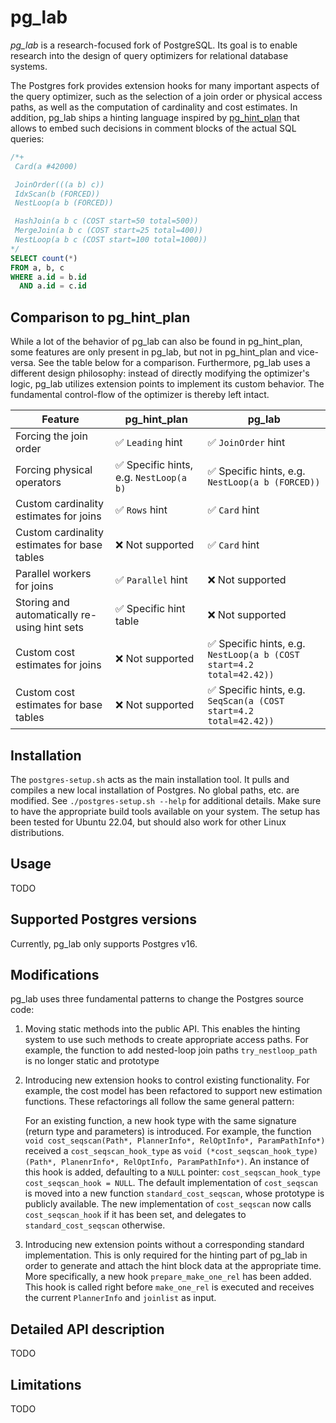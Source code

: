 # pg_lab

_pg\_lab_ is a research-focused fork of PostgreSQL. Its goal is to enable research into the design of query optimizers for
relational database systems.

The Postgres fork provides extension hooks for many important aspects of the query optimizer, such as the selection of a join
order or physical access paths, as well as the computation of cardinality and cost estimates. In addition, pg_lab ships a
hinting language inspired by [pg_hint_plan](https://github.com/ossc-db/pg_hint_plan) that allows to embed such decisions in
comment blocks of the actual SQL queries:

```sql
/*+
 Card(a #42000)

 JoinOrder(((a b) c))
 IdxScan(b (FORCED))
 NestLoop(a b (FORCED))

 HashJoin(a b c (COST start=50 total=500))
 MergeJoin(a b c (COST start=25 total=400))
 NestLoop(a b c (COST start=100 total=1000))
*/
SELECT count(*)
FROM a, b, c
WHERE a.id = b.id
  AND a.id = c.id
```

## Comparison to pg_hint_plan

While a lot of the behavior of pg_lab can also be found in pg_hint_plan, some
features are only present in pg_lab, but not in pg_hint_plan and vice-versa. See the table below for a comparison.
Furthermore, pg_lab uses a different design philosophy: instead of directly modifying the optimizer's logic, pg_lab utilizes
extension points to implement its custom behavior. The fundamental control-flow of the optimizer is thereby left intact.

| Feature | pg_hint_plan | pg_lab |
|---------|--------------|--------|
| Forcing the join order | ✅ `Leading` hint | ✅ `JoinOrder` hint |
| Forcing physical operators | ✅ Specific hints, e.g. `NestLoop(a b)` | ✅ Specific hints, e.g. `NestLoop(a b (FORCED))` |
| Custom cardinality estimates for joins | ✅ `Rows` hint | ✅ `Card` hint |
| Custom cardinality estimates for base tables | ❌ Not supported | ✅ `Card` hint |
| Parallel workers for joins | ✅ `Parallel` hint | ❌ Not supported
| Storing and automatically re-using hint sets | ✅ Specific hint table | ❌ Not supported
| Custom cost estimates for joins | ❌ Not supported | ✅ Specific hints, e.g. `NestLoop(a b (COST start=4.2 total=42.42))`
| Custom cost estimates for base tables | ❌ Not supported | ✅ Specific hints, e.g. `SeqScan(a (COST start=4.2 total=42.42))`


## Installation

The `postgres-setup.sh` acts as the main installation tool. It pulls and compiles a new local installation of Postgres. No
global paths, etc. are modified. See `./postgres-setup.sh --help` for additional details.
Make sure to have the appropriate build tools available on your system. The setup has been tested for Ubuntu 22.04, but should
also work for other Linux distributions.


## Usage

TODO


## Supported Postgres versions

Currently, pg_lab only supports Postgres v16.


## Modifications

pg_lab uses three fundamental patterns to change the Postgres source code:

1. Moving static methods into the public API. This enables the hinting system to use such methods to create appropriate access
   paths. For example, the function to add nested-loop join paths `try_nestloop_path` is no longer static and prototype
2. Introducing new extension hooks to control existing functionality. For example, the cost model has been refactored to
   support new estimation functions. These refactorings all follow the same general pattern:

   For an existing function, a new hook type with the same signature (return type and parameters) is introduced. For example,
   the function `void cost_seqscan(Path*, PlannerInfo*, RelOptInfo*, ParamPathInfo*)` received a `cost_seqscan_hook_type` as
   `void (*cost_seqscan_hook_type) (Path*, PlanenrInfo*, RelOptInfo, ParamPathInfo*)`. An instance of this hook is added,
   defaulting to a `NULL` pointer: `cost_seqscan_hook_type cost_seqscan_hook = NULL`. The default implementation of
   `cost_seqscan` is moved into a new function `standard_cost_seqscan`, whose prototype is publicly available. The new
   implementation of `cost_seqscan` now calls `cost_seqscan_hook` if it has been set, and delegates to `standard_cost_seqscan`
   otherwise.
3. Introducing new extension points without a corresponding standard implementation. This is only required for the hinting part
   of pg_lab in order to generate and attach the hint block data at the appropriate time. More specifically, a new hook
   `prepare_make_one_rel` has been added. This hook is called right before `make_one_rel` is executed and receives the current
   `PlannerInfo` and `joinlist` as input.


## Detailed API description

TODO


## Limitations

TODO

